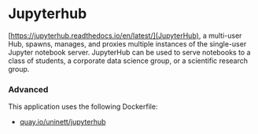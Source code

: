 # Jupyterhub

[https://jupyterhub.readthedocs.io/en/latest/](JupyterHub), a multi-user Hub, spawns, manages, and proxies multiple instances
of the single-user Jupyter notebook server. JupyterHub can be used to serve
notebooks to a class of students, a corporate data science group, or a
scientific research group.


### Advanced
This application uses the following Dockerfile:
  - [quay.io/uninett/jupyterhub](https://github.com/UNINETT/helm-charts-dockerfiles/tree/3b89a7a/jupyterhub/Dockerfile)
